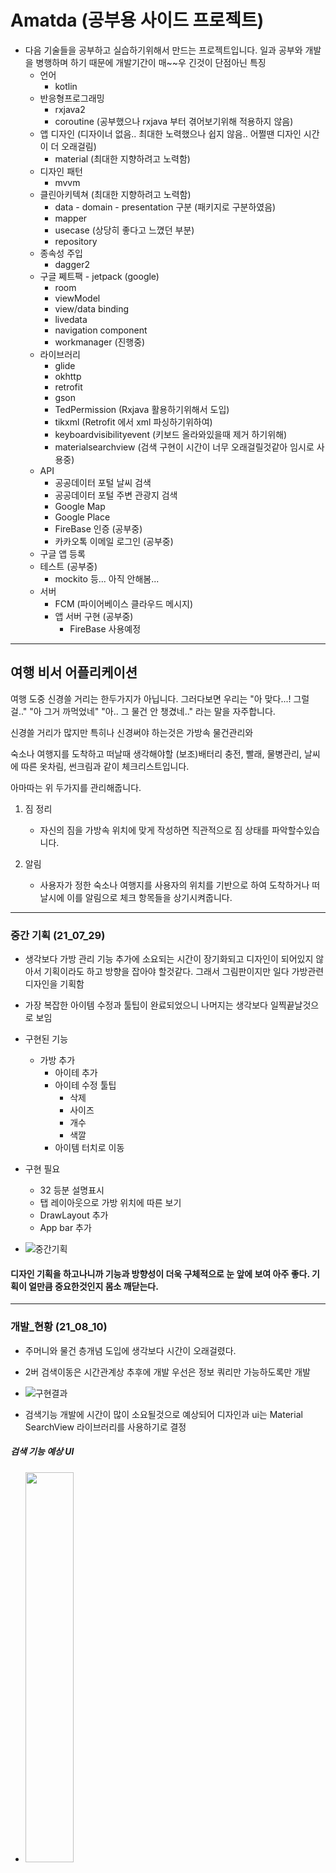 # Amatda (공부용 사이드 프로젝트)
* 다음 기술들을 공부하고 실습하기위해서 만드는 프로젝트입니다. 일과 공부와 개발을 병행하며 하기 때문에 개발기간이 매~~우 긴것이 단점아닌 특징
  * 언어
    * kotlin
  * 반응형프로그래밍
    * rxjava2 
    * coroutine (공부했으나 rxjava 부터 겪어보기위해 적용하지 않음)
  * 앱 디자인 (디자이너 없음.. 최대한 노력했으나 쉽지 않음.. 어쩔땐 디자인 시간이 더 오래걸림)
    * material (최대한 지향하려고 노력함)
  * 디자인 패턴
    * mvvm 
  * 클린아키텍쳐 (최대한 지향하려고 노력함)
    * data - domain - presentation 구분 (패키지로 구분하였음) 
    * mapper
    * usecase (상당히 좋다고 느꼈던 부분)
    * repository
  * 종속성 주입
    * dagger2
  * 구글 쩨트팩 - jetpack (google)
    * room
    * viewModel
    * view/data binding
    * livedata
    * navigation component
    * workmanager (진행중)
  * 라이브러리
    * glide
    * okhttp
    * retrofit
    * gson
    * TedPermission (Rxjava 활용하기위해서 도입)
    * tikxml (Retrofit 에서 xml 파싱하기위하여)
    * keyboardvisibilityevent (키보드 올라와있을때 제거 하기위해)
    * materialsearchview (검색 구현이 시간이 너무 오래걸릴것같아 임시로 사용중)
  * API
    * 공공데이터 포털 날씨 검색
    * 공공데이터 포털 주변 관광지 검색
    * Google Map
    * Google Place
    * FireBase 인증 (공부중)
    * 카카오톡 이메일 로그인 (공부중)
  * 구글 앱 등록
  * 테스트 (공부중)
    * mockito 등... 아직 안해봄... 
  * 서버
    * FCM (파이어베이스 클라우드 메시지)
    * 앱 서버 구현 (공부중)
      * FireBase 사용예정

---
여행 비서 어플리케이션
---
여행 도중 신경쓸 거리는 한두가지가 아닙니다.
그러다보면 우리는 "아 맞다...! 그럴걸.." "아 그거 까먹었네" "아.. 그 물건 안 챙겼네.." 라는 말을 자주합니다.

신경쓸 거리가 많지만 특히나 신경써야 하는것은 가방속 물건관리와

숙소나 여행지를 도착하고 떠날때 생각해야할 (보조)배터리 충전, 빨래, 물병관리, 날씨에 따른 옷차림, 썬크림과 같이 체크리스트입니다.

아마따는 위 두가지를 관리해줍니다.

1. 짐 정리
    - 자신의 짐을 가방속 위치에 맞게 작성하면 직관적으로 짐 상태를 파악할수있습니다.

2. 알림
    - 사용자가 정한 숙소나 여행지를 사용자의 위치를 기반으로 하여 도착하거나 떠날시에 이를 알림으로 체크 항목들을 상기시켜줍니다.


---
### 중간 기획 (21_07_29)
* 생각보다 가방 관리 기능 추가에 소요되는 시간이 장기화되고 디자인이 되어있지 않아서 기획이라도 하고 방향을 잡아야 할것같다. 그래서 그림판이지만 일다 가방관련 디자인을 기획함
* 가장 복잡한 아이템 수정과 툴팁이 완료되었으니 나머지는 생각보다 일찍끝날것으로 보임
* 구현된 기능
  * 가방 추가
      * 아이테 추가
      * 아이테 수정 툴팁
        * 삭제
        * 사이즈
        * 개수
        * 색깔
      * 아이템 터치로 이동
* 구현 필요
  * 32 등분 설명표시
  * 탭 레이아웃으로 가방 위치에 따른 보기
  * DrawLayout 추가
  * App bar 추가
 
* ![중간기획](https://user-images.githubusercontent.com/51182964/127456396-e77f8dc8-6718-4980-8f4f-ae06b984ebcc.png)
#### 디자인 기획을 하고나니까 기능과 방향성이 더욱 구체적으로 눈 앞에 보여 아주 좋다. 기획이 얼만큼 중요한것인지 몸소 깨닫는다.
---
### 개발_현황 (21_08_10)
* 주머니와 물건 층개념 도입에 생각보다 시간이 오래걸렸다.
* 2버 검색이동은 시간관계상 추후에 개발 우선은 정보 쿼리만 가능하도록만 개발
* ![구현결과](https://user-images.githubusercontent.com/51182964/128870399-61a1a26f-bb72-40ed-afb3-b18d8d66858e.png)

* 검색기능 개발에 시간이 많이 소요될것으로 예상되어 디자인과 ui는 Material SearchView 라이브러리를 사용하기로 결정
##### 검색 기능 예상 UI
* <img src="https://user-images.githubusercontent.com/51182964/128870443-06fe76d7-ee38-4ffc-ab68-bcd70fe21b69.png" width="40%" height="40%">
---
### 개발_현황 (21_09_05)
* 검색 기능 및 가방 수정 삭제를 추가하였고 가방관련 탭은 전부다 완료하였다.
* 홈화면을 구성중 통신이 필요하여 가장 인기있는 통신 라이브러리인 retrofit 사용 방법과 api 요청 및 그에 대한 결과 값 반환 그리고 Http 예외처리 등을 익히느라 시간이 많이 지체되었다.
* **공공데이터 포털에서 제공해주는 날씨를 받아서 홈 화면에 리스트로 출력해주는 과정까지 완료**
* 회사 일과 개인 프로젝트를 병행하는것은 쉽지 않는것같다. 생각보다 시간이 오래 걸린다..
